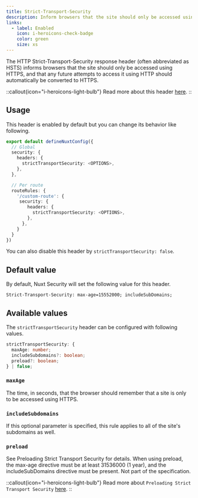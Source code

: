 ```yaml
---
title: Strict-Transport-Security
description: Inform browsers that the site should only be accessed using HTTPS.
links:
  - label: Enabled
    icon: i-heroicons-check-badge
    color: green
    size: xs
---
```


The HTTP Strict-Transport-Security response header (often abbreviated as HSTS) informs browsers that the site should only be accessed using HTTPS, and that any future attempts to access it using HTTP should automatically be converted to HTTPS.

::callout{icon="i-heroicons-light-bulb"}
 Read more about this header [here](https://developer.mozilla.org/en-US/docs/Web/HTTP/Headers/Strict-Transport-Security).
::

## Usage

This header is enabled by default but you can change its behavior like following.

```ts
export default defineNuxtConfig({
  // Global
  security: {
    headers: {
      strictTransportSecurity: <OPTIONS>,
    },
  },

  // Per route
  routeRules: {
    '/custom-route': {
     security: {
        headers: {
          strictTransportSecurity: <OPTIONS>,
        },
      },
    }
  }
})
```

You can also disable this header by `strictTransportSecurity: false`.

## Default value

By default, Nuxt Security will set the following value for this header.

```http
Strict-Transport-Security: max-age=15552000; includeSubDomains;
```

## Available values

The `strictTransportSecurity` header can be configured with following values.

```ts
strictTransportSecurity: {
  maxAge: number;
  includeSubdomains?: boolean;
  preload?: boolean;
} | false;
```

### `maxAge`

The time, in seconds, that the browser should remember that a site is only to be accessed using HTTPS.

### `includeSubdomains`

If this optional parameter is specified, this rule applies to all of the site's subdomains as well.

### `preload`

See Preloading Strict Transport Security for details. When using preload, the max-age directive must be at least 31536000 (1 year), and the includeSubDomains directive must be present. Not part of the specification.

::callout{icon="i-heroicons-light-bulb"}
 Read more about `Preloading Strict Transport Security` [here](https://developer.mozilla.org/en-US/docs/Web/HTTP/Headers/Strict-Transport-Security#preloading_strict_transport_security).
::
